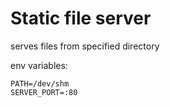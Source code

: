 # Static file server

serves files from specified directory

env variables:
```
PATH=/dev/shm
SERVER_PORT=:80
